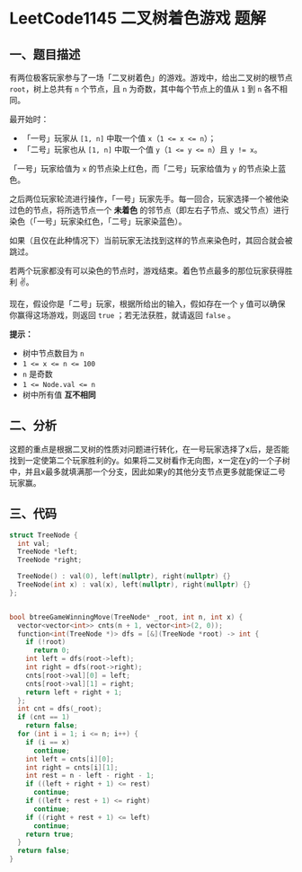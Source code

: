# LeetCode1145 二叉树着色游戏 题解

## 一、题目描述

有两位极客玩家参与了一场「二叉树着色」的游戏。游戏中，给出二叉树的根节点 `root`，树上总共有 `n` 个节点，且 `n` 为奇数，其中每个节点上的值从 `1` 到 `n` 各不相同。

最开始时：

- 「一号」玩家从 `[1, n]` 中取一个值 `x`（`1 <= x <= n`）；
- 「二号」玩家也从 `[1, n]` 中取一个值 `y`（`1 <= y <= n`）且 `y != x`。

「一号」玩家给值为 `x` 的节点染上红色，而「二号」玩家给值为 `y` 的节点染上蓝色。

之后两位玩家轮流进行操作，「一号」玩家先手。每一回合，玩家选择一个被他染过色的节点，将所选节点一个 **未着色** 的邻节点（即左右子节点、或父节点）进行染色（「一号」玩家染红色，「二号」玩家染蓝色）。

如果（且仅在此种情况下）当前玩家无法找到这样的节点来染色时，其回合就会被跳过。

若两个玩家都没有可以染色的节点时，游戏结束。着色节点最多的那位玩家获得胜利 ✌️。

现在，假设你是「二号」玩家，根据所给出的输入，假如存在一个 `y` 值可以确保你赢得这场游戏，则返回 `true` ；若无法获胜，就请返回 `false` 。



**提示：**

- 树中节点数目为 `n`
- `1 <= x <= n <= 100`
- `n` 是奇数
- `1 <= Node.val <= n`
- 树中所有值 **互不相同**



## 二、分析

这题的重点是根据二叉树的性质对问题进行转化，在一号玩家选择了x后，是否能找到一定使第二个玩家胜利的y。如果将二叉树看作无向图，x一定在y的一个子树中，并且x最多就填满那一个分支，因此如果y的其他分支节点更多就能保证二号玩家赢。



## 三、代码

```c++
struct TreeNode {
  int val; 
  TreeNode *left;
  TreeNode *right;

  TreeNode() : val(0), left(nullptr), right(nullptr) {}
  TreeNode(int x) : val(x), left(nullptr), right(nullptr) {}
};


bool btreeGameWinningMove(TreeNode* _root, int n, int x) {
  vector<vector<int>> cnts(n + 1, vector<int>(2, 0));
  function<int(TreeNode *)> dfs = [&](TreeNode *root) -> int {
    if (!root)
      return 0;
    int left = dfs(root->left);
    int right = dfs(root->right);
    cnts[root->val][0] = left;
    cnts[root->val][1] = right;
    return left + right + 1;
  };
  int cnt = dfs(_root);
  if (cnt == 1)
    return false;
  for (int i = 1; i <= n; i++) {
    if (i == x)
      continue;
    int left = cnts[i][0];
    int right = cnts[i][1];
    int rest = n - left - right - 1;
    if ((left + right + 1) <= rest)
      continue;
    if ((left + rest + 1) <= right)
      continue;
    if ((right + rest + 1) <= left)
      continue;
    return true;
  }
  return false;
}
```

